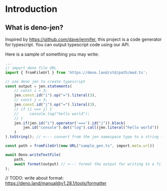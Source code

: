 # Introduction
## What is deno-jen?
Inspired by https://github.com/dave/jennifer, this project is a code generator for typescript.
You can output typescript code using our API.

Here is a sample of something you may write:
```ts
...
// import deno file URL
import { fromFileUrl } from 'https://deno.land/std/path/mod.ts';

// use deno jen to create typescript
const output = jen.statements(
    // const i = 3;
    jen.const.id("i").op("=").literal(3),
    // const j = 3;
    jen.const.id("j").op("=").literal(3),
    // if (i === j) {
    //     console.log("hello world");
    // }
    jen.if(jen.id("i").operator('===').id("j")).block(
        jen.id("console").dot("log").call(jen.literal("hello world"))
    )
).toString(); // <--- convert from the jen namespace type to a string to output

const path = fromFileUrl(new URL("sample_gen.ts", import.meta.url))

await Deno.writeTextFile(
    path,
    await format(output) // <--- format the output for writing to a file
);
```

// TODO: write about format: https://deno.land/manual@v1.28.1/tools/formatter